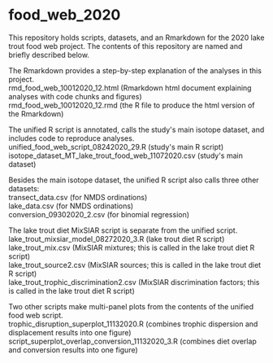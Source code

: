 # food_web_2020
This repository holds scripts, datasets, and an Rmarkdown for the 2020 lake trout food web project. The contents of this repository are named and briefly described below.

The Rmarkdown provides a step-by-step explanation of the analyses in this project.\
rmd_food_web_10012020_12.html (Rmarkdown html document explaining analyses with code chunks and figures)\
rmd_food_web_10012020_12.rmd (the R file to produce the html version of the Rmarkdown)

The unified R script is annotated, calls the study's main isotope dataset, and includes code to reproduce analyses.\
unified_food_web_script_08242020_29.R (study's main R script)\
isotope_dataset_MT_lake_trout_food_web_11072020.csv (study's main dataset)

Besides the main isotope dataset, the unified R script also calls three other datasets:\
transect_data.csv  (for NMDS ordinations)\
lake_data.csv  (for NMDS ordinations)\
conversion_09302020_2.csv (for binomial regression)

The lake trout diet MixSIAR script is separate from the unified script.\
lake_trout_mixsiar_model_08272020_3.R (lake trout diet R script)\
lake_trout_mix.csv (MixSIAR mixtures; this is called in the lake trout diet R script)\
lake_trout_source2.csv (MixSIAR sources; this is called in the lake trout diet R script)\
lake_trout_trophic_discrimination2.csv (MixSIAR discrimination factors; this is called in the lake trout diet R script)

Two other scripts make multi-panel plots from the contents of the unified food web script.\
trophic_disruption_superplot_11132020.R (combines trophic dispersion and displacement results into one figure)\
script_superplot_overlap_conversion_11132020_3.R (combines diet overlap and conversion results into one figure)
